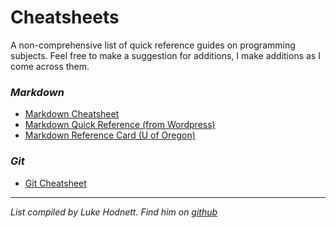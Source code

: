 # Cheatsheets
A non-comprehensive list of quick reference guides on programming subjects. Feel free to make a suggestion for additions, I make additions as I come across them.
### _Markdown_
* [Markdown Cheatsheet](http://packetlife.net/media/library/16/Markdown.pdf)
* [Markdown Quick Reference (from Wordpress)](https://en.support.wordpress.com/markdown-quick-reference/)
* [Markdown Reference Card (U of Oregon)](http://geog.uoregon.edu/bartlein/courses/geog607/Rmd/MDquick-refcard.pdf)
### _Git_
* [Git Cheatsheet](https://www.git-tower.com/blog/git-cheat-sheet)
* * *
 _List compiled by Luke Hodnett. Find him on [github](https://github.com/lukehod)_
